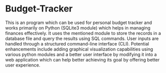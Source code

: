 # Budget-Tracker
This is an program which can be used for personal budget tracker and works primarily on Python (SQLite3 module) which helps in managing finances effectively. It uses the mentioned module to store the records in a database file and query the results using SQL commands. User inputs are handled through a structured command-line interface (CLI).
Potential enhancements include adding graphical visualization capabilities using various python modules and a better user interface by modifying it into a web application which can help better achieving its goal by offering better user experience.
